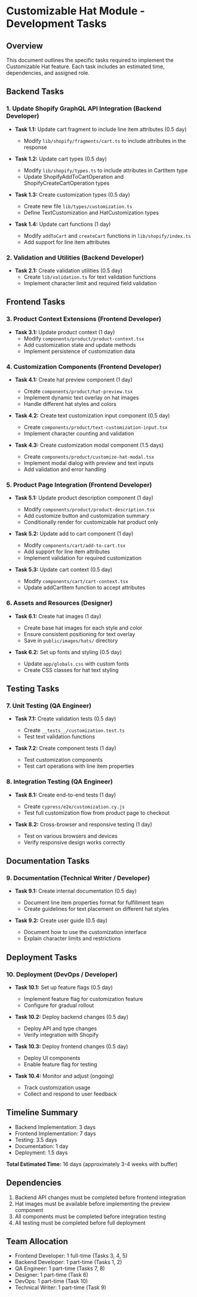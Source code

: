 # Customizable Hat Module - Development Tasks

## Overview

This document outlines the specific tasks required to implement the Customizable Hat feature. Each task includes an estimated time, dependencies, and assigned role.

## Backend Tasks

### 1. Update Shopify GraphQL API Integration (Backend Developer)

- **Task 1.1:** Update cart fragment to include line item attributes (0.5 day)

  - Modify `lib/shopify/fragments/cart.ts` to include attributes in the response

- **Task 1.2:** Update cart types (0.5 day)

  - Modify `lib/shopify/types.ts` to include attributes in CartItem type
  - Update ShopifyAddToCartOperation and ShopifyCreateCartOperation types

- **Task 1.3:** Create customization types (0.5 day)

  - Create new file `lib/types/customization.ts`
  - Define TextCustomization and HatCustomization types

- **Task 1.4:** Update cart functions (1 day)
  - Modify `addToCart` and `createCart` functions in `lib/shopify/index.ts`
  - Add support for line item attributes

### 2. Validation and Utilities (Backend Developer)

- **Task 2.1:** Create validation utilities (0.5 day)
  - Create `lib/validation.ts` for text validation functions
  - Implement character limit and required field validation

## Frontend Tasks

### 3. Product Context Extensions (Frontend Developer)

- **Task 3.1:** Update product context (1 day)
  - Modify `components/product/product-context.tsx`
  - Add customization state and update methods
  - Implement persistence of customization data

### 4. Customization Components (Frontend Developer)

- **Task 4.1:** Create hat preview component (1 day)

  - Create `components/product/hat-preview.tsx`
  - Implement dynamic text overlay on hat images
  - Handle different hat styles and colors

- **Task 4.2:** Create text customization input component (0.5 day)

  - Create `components/product/text-customization-input.tsx`
  - Implement character counting and validation

- **Task 4.3:** Create customization modal component (1.5 days)
  - Create `components/product/customize-hat-modal.tsx`
  - Implement modal dialog with preview and text inputs
  - Add validation and error handling

### 5. Product Page Integration (Frontend Developer)

- **Task 5.1:** Update product description component (1 day)

  - Modify `components/product/product-description.tsx`
  - Add customize button and customization summary
  - Conditionally render for customizable hat product only

- **Task 5.2:** Update add to cart component (1 day)

  - Modify `components/cart/add-to-cart.tsx`
  - Add support for line item attributes
  - Implement validation for required customization

- **Task 5.3:** Update cart context (0.5 day)
  - Modify `components/cart/cart-context.tsx`
  - Update addCartItem function to accept attributes

### 6. Assets and Resources (Designer)

- **Task 6.1:** Create hat images (1 day)

  - Create base hat images for each style and color
  - Ensure consistent positioning for text overlay
  - Save in `public/images/hats/` directory

- **Task 6.2:** Set up fonts and styling (0.5 day)
  - Update `app/globals.css` with custom fonts
  - Create CSS classes for hat text styling

## Testing Tasks

### 7. Unit Testing (QA Engineer)

- **Task 7.1:** Create validation tests (0.5 day)

  - Create `__tests__/customization.test.ts`
  - Test text validation functions

- **Task 7.2:** Create component tests (1 day)
  - Test customization components
  - Test cart operations with line item properties

### 8. Integration Testing (QA Engineer)

- **Task 8.1:** Create end-to-end tests (1 day)

  - Create `cypress/e2e/customization.cy.js`
  - Test full customization flow from product page to checkout

- **Task 8.2:** Cross-browser and responsive testing (1 day)
  - Test on various browsers and devices
  - Verify responsive design works correctly

## Documentation Tasks

### 9. Documentation (Technical Writer / Developer)

- **Task 9.1:** Create internal documentation (0.5 day)

  - Document line item properties format for fulfillment team
  - Create guidelines for text placement on different hat styles

- **Task 9.2:** Create user guide (0.5 day)
  - Document how to use the customization interface
  - Explain character limits and restrictions

## Deployment Tasks

### 10. Deployment (DevOps / Developer)

- **Task 10.1:** Set up feature flags (0.5 day)

  - Implement feature flag for customization feature
  - Configure for gradual rollout

- **Task 10.2:** Deploy backend changes (0.5 day)

  - Deploy API and type changes
  - Verify integration with Shopify

- **Task 10.3:** Deploy frontend changes (0.5 day)

  - Deploy UI components
  - Enable feature flag for testing

- **Task 10.4:** Monitor and adjust (ongoing)
  - Track customization usage
  - Collect and respond to user feedback

## Timeline Summary

- Backend Implementation: 3 days
- Frontend Implementation: 7 days
- Testing: 3.5 days
- Documentation: 1 day
- Deployment: 1.5 days

**Total Estimated Time:** 16 days (approximately 3-4 weeks with buffer)

## Dependencies

1. Backend API changes must be completed before frontend integration
2. Hat images must be available before implementing the preview component
3. All components must be completed before integration testing
4. All testing must be completed before full deployment

## Team Allocation

- Frontend Developer: 1 full-time (Tasks 3, 4, 5)
- Backend Developer: 1 part-time (Tasks 1, 2)
- QA Engineer: 1 part-time (Tasks 7, 8)
- Designer: 1 part-time (Task 6)
- DevOps: 1 part-time (Task 10)
- Technical Writer: 1 part-time (Task 9)
